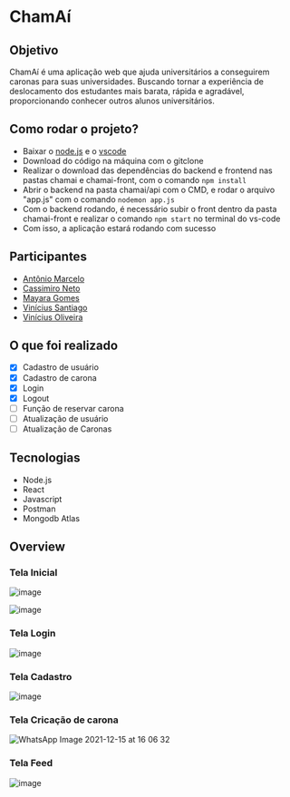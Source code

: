 # ChamAí 

## Objetivo
ChamAí é uma aplicação web que ajuda universitários a conseguirem caronas para suas universidades. Buscando tornar a experiência de deslocamento dos estudantes mais barata, rápida e agradável, proporcionando conhecer outros alunos universitários.



## Como rodar o projeto?
* Baixar o <a href="https://nodejs.org/en/download/">node.js</a> e o <a href="https://code.visualstudio.com/download">vscode</a>
* Download do código na máquina com o gitclone
* Realizar o download das dependências do backend e frontend nas pastas chamai e chamai-front, com o comando ```npm install```
* Abrir o backend na pasta chamai/api com o CMD, e rodar o arquivo "app.js" com o comando ```nodemon app.js```
* Com o backend rodando, é necessário subir o front dentro da pasta chamai-front e realizar o comando ```npm start``` no terminal do vs-code
* Com isso, a aplicação estará rodando com sucesso


## Participantes
- [Antônio Marcelo](https://github.com/antoniomarcelo12)
- [Cassimiro Neto](https://github.com/NetoCassimiro)
- [Mayara Gomes](https://github.com/maygomes00)
- [Vinícius Santiago](https://github.com/viniciussantb)
- [Vinícius Oliveira](https://github.com/vnmoliveira)

## O que foi realizado

- [x] Cadastro de usuário
- [x] Cadastro de carona
- [x] Login
- [x] Logout
- [ ] Função de reservar carona
- [ ] Atualização de usuário
- [ ] Atualização de Caronas

## Tecnologias
- Node.js
- React
- Javascript
- Postman
- Mongodb Atlas

## Overview

### Tela Inicial


![image](https://user-images.githubusercontent.com/55957552/147110164-f6977fa8-8076-49d3-aae8-400a12cea6b6.png)

![image](https://user-images.githubusercontent.com/55957552/147110243-ca151da2-cc3e-4324-ac8e-25a05798d49e.png)


### Tela Login
![image](https://user-images.githubusercontent.com/55957552/147110336-95c22dc6-9ef2-4ddd-832b-b7e8814cb3c3.png)


### Tela Cadastro
![image](https://user-images.githubusercontent.com/55957552/147110511-7a4e3587-f46d-44b7-9118-9a8ad4d077cd.png)

### Tela Cricação de carona


![WhatsApp Image 2021-12-15 at 16 06 32](https://user-images.githubusercontent.com/76496863/146265539-b94f73c4-9ea8-451b-bd4e-ce0ad9ab2af2.jpeg)

### Tela Feed

![image](https://user-images.githubusercontent.com/55957552/147111869-8001a411-feb2-43bd-8032-8f051d903d56.png)

